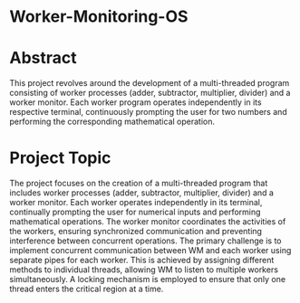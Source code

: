 # Worker-Monitoring-OS
# Abstract
This project revolves around the development of a multi-threaded program consisting of worker processes (adder, subtractor, multiplier, divider) and a worker monitor. Each worker program operates independently in its respective terminal, continuously prompting the user for two numbers and performing the corresponding mathematical operation.

# Project Topic
The project focuses on the creation of a multi-threaded program that includes worker processes (adder, subtractor, multiplier, divider) and a worker monitor. Each worker operates independently in its terminal, continually prompting the user for numerical inputs and performing mathematical operations. The worker monitor coordinates the activities of the workers, ensuring synchronized communication and preventing interference between concurrent operations. The primary challenge is to implement concurrent communication between WM and each worker using separate pipes for each worker. This is achieved by assigning different methods to individual threads, allowing WM to listen to multiple workers simultaneously. A locking mechanism is employed to ensure that only one thread enters the critical region at a time.
